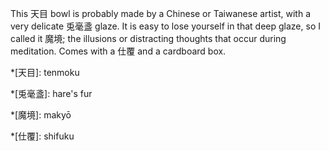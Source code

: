 This 天目 bowl is probably made by a Chinese or Taiwanese artist, with a very delicate 兎毫盞 glaze. It is easy to lose yourself in that deep glaze, so I called it 魔境; the illusions or distracting thoughts that occur during meditation. Comes with a 仕覆 and a cardboard box.

*[天目]: tenmoku

*[兎毫盞]: hare's fur

*[魔境]: makyō

*[仕覆]: shifuku
